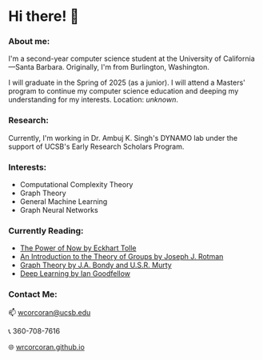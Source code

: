 # Hi there! 👋

### About me:
I'm a second-year computer science student at the University of California&mdash;Santa Barbara. Originally, I'm from Burlington, Washington.  

I will graduate in the Spring of 2025 (as a junior). I will attend a Masters' program to continue my computer science education and deeping my understanding for my interests. Location: *unknown*.

<!--
### Currently:
🔭 Working as an intern at *Haggard Labs / Burgher Haggard* developing a financial aggregation app.   
&nbsp;&nbsp;&nbsp;&nbsp;&nbsp; Also, I'm building a personal website and an AI game (more details soon!).  
🌱 Learning about computation theory and quantum computing. Woohoo!   
🤔 Interested in computability (both quantum and classical), cryptography, and digital finance.   
❤️‍🔥 My favorite languages are TypeScript, C++, and Python. I'm a big fan of Rust, but I don't use it as much as I'd like.
-->

### Research:
Currently, I'm working in Dr. Ambuj K. Singh's DYNAMO lab under the support of UCSB's Early Research Scholars Program.

### Interests:
- Computational Complexity Theory
- Graph Theory
- General Machine Learning
- Graph Neural Networks

### Currently Reading:
- [The Power of Now by Eckhart Tolle](https://shop.eckharttolle.com/products/the-power-of-now)
- [An Introduction to the Theory of Groups by Joseph J. Rotman](https://link.springer.com/book/10.1007/978-1-4612-4176-8)
- [Graph Theory by J.A. Bondy and U.S.R. Murty](https://link.springer.com/book/9781846289699)
- [Deep Learning by Ian Goodfellow](https://www.deeplearningbook.org/)

### Contact Me:
📫 wcorcoran@ucsb.edu  

📞 360-708-7616 

🌐 [wrcorcoran.github.io](https://wrcorcoran.github.io/)

<!--
**wrcorcoran/wrcorcoran** is a ✨ _special_ ✨ repository because its `README.md` (this file) appears on your GitHub profile.

Here are some ideas to get you started:

- 🔭 I’m currently working on ...
- 🌱 I’m currently learning ...
- 👯 I’m looking to collaborate on ...
- 🤔 I’m looking for help with ...
- 💬 Ask me about ...
- 📫 How to reach me: ...
- 😄 Pronouns: ...
- ⚡ Fun fact: ...
-->

